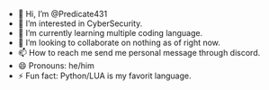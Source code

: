 - 👋 Hi, I’m @Predicate431
- 👀 I’m interested in CyberSecurity.
- 🌱 I’m currently learning multiple coding language.
- 💞️ I’m looking to collaborate on nothing as of right now.
- 📫 How to reach me send me personal message through discord.
- 😄 Pronouns: he/him
- ⚡ Fun fact: Python/LUA is my favorit language.

<!---
Predicate431/Predicate431 is a ✨ special ✨ repository because its `README.md` (this file) appears on your GitHub profile.
You can click the Preview link to take a look at your changes.
--->
